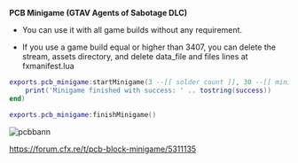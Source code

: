 **PCB Minigame (GTAV Agents of Sabotage DLC)**

- You can use it with all game builds without any requirement.

- If you use a game build equal or higher than 3407, you can delete the stream, assets directory, and delete data_file and files lines at fxmanifest.lua

```lua
exports.pcb_minigame:startMinigame(3 --[[ solder count ]], 30 --[[ minigame seconds ]], function(success)
    print('Minigame finished with success: ' .. tostring(success))
end)
```

```lua
exports.pcb_minigame:finishMinigame()
```

![pcbbann](https://github.com/user-attachments/assets/3adc10bd-77d9-4ab1-838b-366b6509ceb8)

https://forum.cfx.re/t/pcb-block-minigame/5311135
